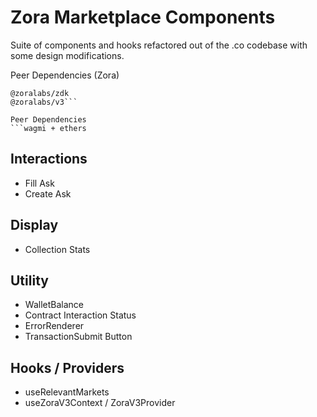 # Zora Marketplace Components

Suite of components and hooks refactored out of the .co codebase with some design modifications.

Peer Dependencies (Zora)

````@zoralabs/zord
@zoralabs/zdk
@zoralabs/v3```

Peer Dependencies
```wagmi + ethers
````

## Interactions

- Fill Ask
- Create Ask

## Display

- Collection Stats

## Utility

- WalletBalance
- Contract Interaction Status
- ErrorRenderer
- TransactionSubmit Button

## Hooks / Providers

- useRelevantMarkets
- useZoraV3Context / ZoraV3Provider
